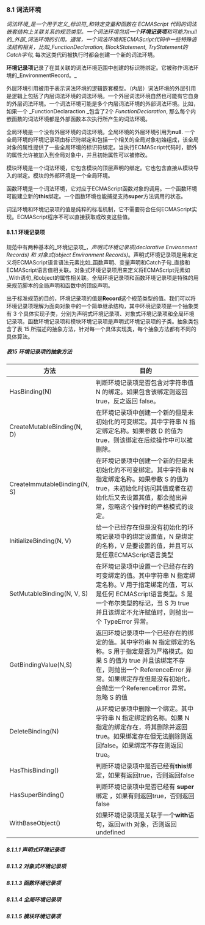 ### 8.1 词法环境

_词法环境_是一个用于定义_标识符_和特定变量和函数在 ECMAScript 代码的词法嵌套结构上关联关系的规范类型。一个词法环境包括一个**环境记录项**和可能为null的_外部_词法环境的引用。通常，一个词法环境和ECMAScript代码中一些特殊语法结构相关，比如_FunctionDeclaration, BlockStatement, TryStatement的Catch字句_, 每次这类代码被执行时都会创建一个新的词法环境。

**环境记录项**记录了在其关联的词法环境范围中创建的标识符绑定。它被称作词法环境的_EnvironmentRecord。_

外层环境引用被用于表示词法环境的逻辑嵌套模型。（内层）词法环境的外层引用是逻辑上包括了内层词法环境的词法环境。一个外层词法环境自然也可能有它自身的外层词法环境。一个词法环境可能是多个内层词法环境的外部词法环境。比如，如果一个 _FunctionDeclaraction _包含了2个 _FunctionDeclaration_, 那么每个内嵌函数的词法环境都是外部函数本次执行所产生的词法环境。

全局环境是一个没有外层环境的词法环境。全局环境的外层环境引用为**null**. 一个全局环境的环境记录项由标识符绑定和包括一个相关的全局对象初始组成，该全局对象的属性提供了一些全局环境的标识符绑定。当执行ECMAScript代码时，额外的属性允许被加入到全局对象中，并且初始属性可以被修改。

模块环境是一个词法环境，它包含模块的顶层声明的绑定。它也包含直接从模块导入的绑定。模块的外部环境是一个全局环境。

函数环境是一个词法环境，它对应于ECMAScript函数对象的调用。一个函数环境可能建立新的**this**绑定。一个函数环境也能捕捉支持**super**方法调用的状态。

词法环境和环境记录项的值是纯粹的标准机制，它不需要符合任何ECMAScript实现。ECMAScript程序不可以直接获取或改变这些值。

#### 8.1.1 环境记录项
规范中有两种基本的_环境记录项_，_声明式环境记录项(declarative Environment Records) 和 对象式(object Environment Records)_。声明式环境记录项是用来定义将ECMAScript语言语法元素比如_函数声明、变量声明和Catch子句_直接和ECMAScript语言值相关联。对象式环境记录项用来定义将ECMAScript元素如_With语句_和object的属性相关联。全局环境记录项和函数环境记录项是特殊的用来规范脚本的全局声明和函数中的顶级声明。

出于标准规范的目的，环境记录项的值是**Record**这个规范类型的值。我们可以将环境记录项理解为面向对象中的一个简单继承结构，其中环境记录项是一个抽象类有 3 个具体实现子类，分别为声明式环境记录项、对象式环境记录项和全局环境记录项。函数环境记录项和模块环境记录项是声明式环境记录项的子类。抽象类包含了表 15 所描述的抽象方法，针对每一个具体实现类，每个抽象方法都有不同的具体算法。

##### 表15 环境记录项的抽象方法
| 方法 | 目的 |
| --- | --- |
| HasBinding(N) | 判断环境记录项是否包含对字符串值 N 的绑定。如果包含该绑定则返回 true，反之返回 false。 |
| CreateMutableBinding(N, D) | 在环境记录项中创建一个新的但是未初始化的可变绑定。其中字符串 N 指定绑定名称。如果参数 D 的值为true，则该绑定在后续操作中可以被删除。|
| CreateImmutableBinding(N, S) | 在环境记录项中创建一个新的但是未初始化的不可变绑定。其中字符串 N 指定绑定名称。如果参数 S 的值为true，未初始化时访问其值或者在初始化后又去设置其值，都会抛出异常，忽略这个操作时的严格模式的设定。 |
| InitializeBinding(N, V) | 给一个已经存在但是没有初始化的环境记录项中的绑定设置值，N 是绑定的名称，V 是要设置的值，并且可以是任意ECMAScript语言类型 |
| SetMutableBinding(N, V, S) | 在环境记录项中设置一个已经存在的可变绑定的值。其中字符串 N 指定绑定名称。V 用于指定绑定的值，可以是任何 ECMAScript语言类型。S 是一个布尔类型的标记，当 S 为 true 并且该绑定不允许赋值时，则抛出一个 TypeError 异常。|
| GetBindingValue(N,S) | 返回环境记录项中一个已经存在的绑定的值。其中字符串 N 指定绑定的名称。S 用于指定是否为严格模式。如果 S 的值为 true 并且该绑定不存在，则抛出一个 ReferenceError 异常。如果绑定存在但是没有初始化，会抛出一个ReferenceError 异常。忽略 S 的值 |
| DeleteBinding(N) | 从环境记录项中删除一个绑定。其中字符串 N 指定绑定的名称。如果 N 指定的绑定存在，将其删除并返回 true。如果绑定存在但无法删除则返回false。如果绑定不存在则返回 true。|
| HasThisBinding() | 判断环境记录项中是否已经有**this**绑定，如果有返回true，否则返回false |
| HasSuperBinding() | 判断环境记录项中是否已经有 **super** 绑定 ，如果有则返回true，否则返回false |
| WithBaseObject() | 如果环境记录项是关联于一个**with**语句，返回with 对象，否则返回undefined |

##### 8.1.1.1 声明式环境记录项
##### 8.1.1.2 对象式环境记录项
##### 8.1.1.3 函数环境记录项
##### 8.1.1.4 全局环境记录项
##### 8.1.1.5 模块环境记录项



